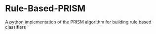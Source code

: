 # Rule-Based-PRISM
A python implementation of the PRISM algorithm for building rule based classifiers
